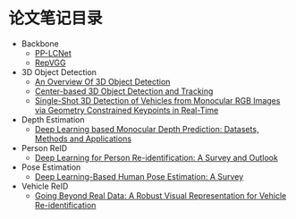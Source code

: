 # 论文笔记目录



- Backbone
  - [PP-LCNet](https://github.com/DXDu17/PapersReading/blob/master/Models/models/PP-LCNet.md) 
  - [RepVGG](https://github.com/DXDu17/PapersReading/blob/master/Models/models/RepVGG.md)
- 3D Object Detection
  - [An Overview Of 3D Object Detection](https://github.com/DXDu17/PapersReading/blob/master/3DObjectDetection/papers/An_Overview_Of_3D_Object_Detection.md)
  - [Center-based 3D Object Detection and Tracking](https://github.com/DXDu17/PapersReading/blob/master/3DObjectDetection/papers/Center-based_3D_Object_Detection_and_Tracking.md)
  - [Single-Shot 3D Detection of Vehicles from Monocular RGB Images via Geometry Constrained Keypoints in Real-Time](https://github.com/DXDu17/PapersReading/blob/master/3DObjectDetection/papers/3D-GCK.md)
- Depth Estimation
  - [Deep Learning based Monocular Depth Prediction: Datasets, Methods and Applications](https://github.com/DXDu17/PapersReading/blob/master/DepthEstimation/papers/Deep_Learning_based_Monocular_Depth_Prediction_Datasets_Methods_and_Applications.md)
- Person ReID
  - [Deep Learning for Person Re-identification: A Survey and Outlook](https://github.com/DXDu17/PapersReading/blob/master/PersonReID/papers/Deep_Learning_for_Person_Re-identification_A_Survey_and_Outlook.md)
- Pose Estimation
  - [Deep Learning-Based Human Pose Estimation: A Survey](https://github.com/DXDu17/PapersReading/blob/master/PoseEstimation/papers/Deep_Learning_Based_Human_Pose_Estimation_A_Survey.md)
- Vehicle ReID
  - [Going Beyond Real Data: A Robust Visual Representation for Vehicle Re-identification](https://github.com/DXDu17/PapersReading/blob/master/VehicleReID/papers/Going_Beyond_Real_Data_A_Robust_Visual_Representation.md)

